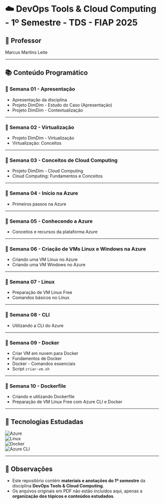 # ☁️ **DevOps Tools & Cloud Computing - 1º Semestre - TDS - FIAP 2025**

## 🔶 **Professor**
Marcus Martins Leite  

---

## 📚 **Conteúdo Programático**

### 📅 **Semana 01 - Apresentação**
- Apresentação da disciplina  
- Projeto DimDim - Estudo do Caso (Apresentação)  
- Projeto DimDim - Contextualização  

---

### 📅 **Semana 02 - Virtualização**
- Projeto DimDim - Virtualização  
- Virtualização: Conceitos  

---

### 📅 **Semana 03 - Conceitos de Cloud Computing**
- Projeto DimDim - Cloud Computing  
- Cloud Computing: Fundamentos e Conceitos  

---

### 📅 **Semana 04 - Início na Azure**
- Primeiros passos na Azure  

---

### 📅 **Semana 05 - Conhecendo a Azure**
- Conceitos e recursos da plataforma Azure  

---

### 📅 **Semana 06 - Criação de VMs Linux e Windows na Azure**
- Criando uma VM Linux no Azure  
- Criando uma VM Windows no Azure  

---

### 📅 **Semana 07 - Linux**
- Preparação de VM Linux Free  
- Comandos básicos no Linux  

---

### 📅 **Semana 08 - CLI**
- Utilizando a CLI do Azure  

---

### 📅 **Semana 09 - Docker**
- Criar VM em nuvem para Docker  
- Fundamentos de Docker  
- Docker - Comandos essenciais  
- Script `criar-vm.sh`  

---

### 📅 **Semana 10 - Dockerfile**
- Criando e utilizando Dockerfile  
- Preparação de VM Linux Free com Azure CLI e Docker  

---

## 🎨 **Tecnologias Estudadas**
![Azure](https://img.shields.io/badge/Azure-0089D6?style=flat-square&logo=microsoftazure)  
![Linux](https://img.shields.io/badge/Linux-FCC624?style=flat-square&logo=linux&logoColor=black)  
![Docker](https://img.shields.io/badge/Docker-2496ED?style=flat-square&logo=docker)  
![Azure CLI](https://img.shields.io/badge/Azure%20CLI-0078D4?style=flat-square&logo=powershell)  

---

## 📂 **Observações**
- Este repositório contém **materiais e anotações do 1º semestre** da disciplina **DevOps Tools & Cloud Computing**.  
- Os arquivos originais em PDF não estão incluídos aqui, apenas a **organização dos tópicos e conteúdos estudados**.  

